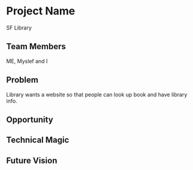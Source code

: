 # Project Name
SF Library
## Team Members
ME, Myslef and I
## Problem
Library wants a website so that people can look up book and have library info.
## Opportunity

## Technical Magic

## Future Vision

